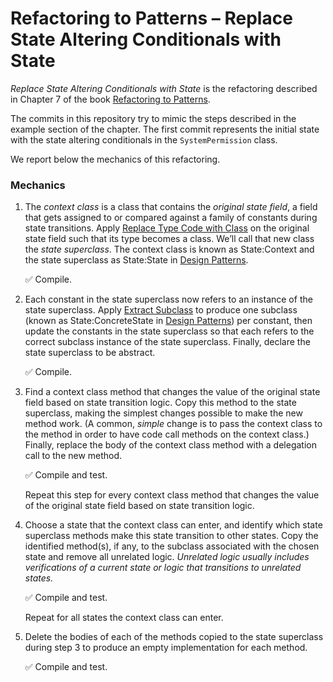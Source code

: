 # Refactoring to Patterns – Replace State Altering Conditionals with State

*Replace State Altering Conditionals with State* is the refactoring described in Chapter 7 of the book [Refactoring to Patterns](https://industriallogic.com/xp/refactoring/).

The commits in this repository try to mimic the steps described in the example section of the chapter. The first commit represents the initial state with the state altering conditionals in the ```SystemPermission``` class.

We report below the mechanics of this refactoring.

### Mechanics

1. The *context class* is a class that contains the *original state field*, a field that gets assigned to or compared against a family of constants during state transitions. Apply [Replace Type Code with Class](https://www.industriallogic.com/xp/refactoring/typeCodeWithClass.html) on the original state field such that its type becomes a class. We’ll call that new class the *state superclass*.
   The context class is known as State:Context and the state superclass as State:State in [Design Patterns](https://en.wikipedia.org/wiki/Design_Patterns).

   ✅ Compile.

2. Each constant in the state superclass now refers to an instance of the state superclass. Apply [Extract Subclass](https://refactoring.guru/extract-subclass) to produce one subclass (known as State:ConcreteState in [Design Patterns](https://en.wikipedia.org/wiki/Design_Patterns)) per constant, then update the constants in the state superclass so that each refers to the correct subclass instance of the state superclass. Finally, declare the state superclass to be abstract.

   ✅ Compile.

3. Find a context class method that changes the value of the original state field based on state transition logic. Copy this method to the state superclass, making the simplest changes possible to make the new method work. (A common, *simple* change is to pass the context class to the method in order to have code call methods on the context class.) Finally, replace the body of the context class method with a delegation call to the new method.

   ✅ Compile and test.

   Repeat this step for every context class method that changes the value of the original state field based on state transition logic.

4. Choose a state that the context class can enter, and identify which state superclass methods make this state transition to other states. Copy the identified method(s), if any, to the subclass associated with the chosen state and remove all unrelated logic.
   *Unrelated logic usually includes verifications of a current state or logic that transitions to unrelated states.*

   ✅ Compile and test.

   Repeat for all states the context class can enter.

5. Delete the bodies of each of the methods copied to the state superclass during step 3 to produce an empty implementation for each method.

   ✅ Compile and test.